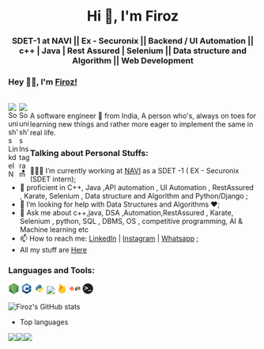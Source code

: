 <h1 align="center">Hi 👋, I'm Firoz</h1>
<h3 align="center">  SDET-1 at NAVI || Ex - Securonix ||  Backend / UI Automation   || c++ | Java | Rest Assured | Selenium   ||    Data structure and Algorithm     ||     Web Development 

  
  ### Hey 👋🏽, I'm [Firoz!](https://www.linkedin.com/in/firoz-kumar-163264188/) 

<br/>
  


<a href="https://www.linkedin.com/in/firoz-kumar-163264188/">
  <img align="left" alt="Sounish's LinkdeIN" width="22px" src="https://cdn.jsdelivr.net/npm/simple-icons@v3/icons/linkedin.svg" />
</a>

<a href="https://www.instagram.com/aju.exe_/">
  <img align="left" alt="Sounish's Instagram" width="22px" src="https://cdn.jsdelivr.net/npm/simple-icons@v3/icons/instagram.svg" />
</a>


<br />
 A software engineer 🚀 from India, A person who's, always on toes for learning new things and rather more eager to implement the same in real life. 

  
###  **Talking about Personal Stuffs:**

- 👨🏽‍💻 I’m currently working at [NAVI](https://navi.com/) as a SDET -1 ( EX  - Securonix (SDET intern);
- 🌱 proficient in C++, Java ,API automation , UI Automation , RestAssured , Karate, Selenium , Data structure and Algorithm and Python/Django ;
- 🤔 I’m looking for help with Data Structures and Algorithms ❤;
- 💬 Ask me about c++,java, DSA ,Automation,RestAssured , Karate, Selenium , python, SQL , DBMS, OS , competitive programming, AI & Machine learning etc
- 📫 How to reach me: [LinkedIn](https://www.linkedin.com/in/firoz-kumar-163264188/) | [Instagram](https://www.instagram.com/aju.exe_/) | [Whatsapp](https://wa.me/message/IHV6SFCVVAB4H1) ;
- All my stuff are [Here](https://github.com/Firoz-Thakur?tab=repositories)

### **Languages and Tools:**  


<code><img height="22" src="https://raw.githubusercontent.com/github/explore/80688e429a7d4ef2fca1e82350fe8e3517d3494d/topics/nodejs/nodejs.png"></code>
<code><img height="22" src="https://raw.githubusercontent.com/github/explore/80688e429a7d4ef2fca1e82350fe8e3517d3494d/topics/cpp/cpp.png"></code>
<code><img height="22" src="https://raw.githubusercontent.com/github/explore/80688e429a7d4ef2fca1e82350fe8e3517d3494d/topics/python/python.png"></code>
<code><img height="22" src="https://raw.githubusercontent.com/github/explore/80688e429a7d4ef2fca1e82350fe8e3517d3494d/topics/postgres/postgres.png"></code>
<code><img height="22" src="https://raw.githubusercontent.com/github/explore/80688e429a7d4ef2fca1e82350fe8e3517d3494d/topics/firebase/firebase.png"></code>
<code><img height="22" src="https://raw.githubusercontent.com/github/explore/80688e429a7d4ef2fca1e82350fe8e3517d3494d/topics/git/git.png"></code>
<code><img height="22" src="https://raw.githubusercontent.com/github/explore/80688e429a7d4ef2fca1e82350fe8e3517d3494d/topics/terminal/terminal.png"></code>


  
![Firoz's GitHub stats](https://github-readme-stats.vercel.app/api?username=Firoz-Thakur&include_all_commits=true)
 
 - Top languages


 <img src="https://i.giphy.com/media/IdyAQJVN2kVPNUrojM/200.webp" width="100"><img src="https://i.giphy.com/media/LMt9638dO8dftAjtco/200.webp" width="100"><img src="https://i.giphy.com/media/KzJkzjggfGN5Py6nkT/200.webp" width="100">

